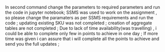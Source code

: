 In second command change the parameters to required parameters and run the code in jupyter notebook;
SSMS was used to work on the assignment , so please change the paramaters as per SSMS requirements and run the code ;
updating existing SKU was not completed ;
creation of aggregate tables are not completed ;
Due to lack of time availability(was travelling) , i could be able to complete only few in points to achieve in one day ; 
If more time was given i can assure that i will complete all the points to achieve and send you the full updates ;
